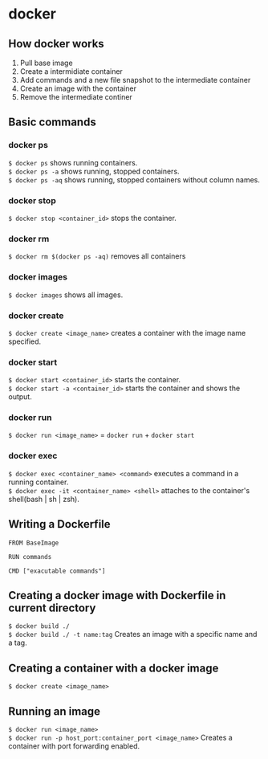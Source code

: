 # docker

## How docker works
1. Pull base image
2. Create a intermidiate container
3. Add commands and a new file snapshot to the intermediate container
4. Create an image with the container
5. Remove the intermediate continer

## Basic commands
### docker ps
`$ docker ps` shows running containers.  
`$ docker ps -a` shows running, stopped containers.  
`$ docker ps -aq` shows running, stopped containers without column names. 

### docker stop
`$ docker stop <container_id>` stops the container.

### docker rm
`$ docker rm $(docker ps -aq)` removes all containers

### docker images
`$ docker images` shows all images.  

### docker create
`$ docker create <image_name>` creates a container with the image name specified.  

### docker start 
`$ docker start <container_id>` starts the container.  
`$ docker start -a <container_id>` starts the container and shows the output.  

### docker run
`$ docker run <image_name>` = `docker run` + `docker start`  

### docker exec
`$ docker exec <container_name> <command>` executes a command in a running container.  
`$ docker exec -it <container_name> <shell>` attaches to the container's shell(bash | sh | zsh).  

## Writing a Dockerfile

```docker
FROM BaseImage

RUN commands

CMD ["exacutable commands"]
```

## Creating a docker image with Dockerfile in current directory
`$ docker build ./`  
`$ docker build ./ -t name:tag` Creates an image with a specific name and a tag.

## Creating a container with a docker image
`$ docker create <image_name>`  

## Running an image
`$ docker run <image_name>`  
`$ docker run -p host_port:container_port <image_name>` Creates a container with port forwarding enabled.

